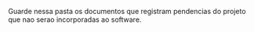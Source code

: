 
Guarde nessa pasta os documentos que registram pendencias do projeto que nao serao incorporadas ao software.